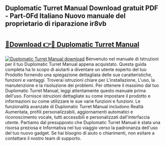 ## Duplomatic Turret Manual Download gratuit PDF - Part-0Fd Italiano Nuovo manuale del proprietario di riparazione ir8vb

# <h2><a href="http://df9ubw7.blite.top/?on=Duplomatic+Turret+Manual">🔗Download 👉🔴 Duplomatic Turret Manual</a></h2>

[![Duplomatic Turret Manual download](https://i.imgur.com/lujVjoI.png)](http://df9ubw7.blite.top/?on=Duplomatic+Turret+Manual)
Benvenuto nel manuale di Istruzioni per il tuo Duplomatic Turret Manual appena acquistato. Questa guida completa ha lo scopo di aiutarti a diventare un utente esperto del tuo Prodotto fornendo una spiegazione dettagliata delle sue caratteristiche, funzioni e vantaggi. Troverai istruzioni chiare per L'installazione, L'uso, la manutenzione e la risoluzione dei problemi. Per ottenere il massimo dal tuo Duplomatic Turret Manual, leggi attentamente questo manuale prima dell'uso. Fornisce istruzioni dettagliate su come impostare il prodotto e informazioni su come utilizzare le sue varie funzioni e funzioni. Le funzionalità avanzate di Duplomatic Turret Manual includono Realtà Aumentata, profili personalizzabili, aggiornamenti automatici e riconoscimento vocale, tutti accessibili e personalizzati dall'interfaccia utente. Partiamo dal presupposto che Duplomatic Turret Manual è stata una risorsa preziosa e Informativa nel tuo viaggio verso la padronanza dell'uso del tuo nuovo gadget. Se hai bisogno di aiuto o chiarimenti, non esitare a contattare il nostro team di supporto.
